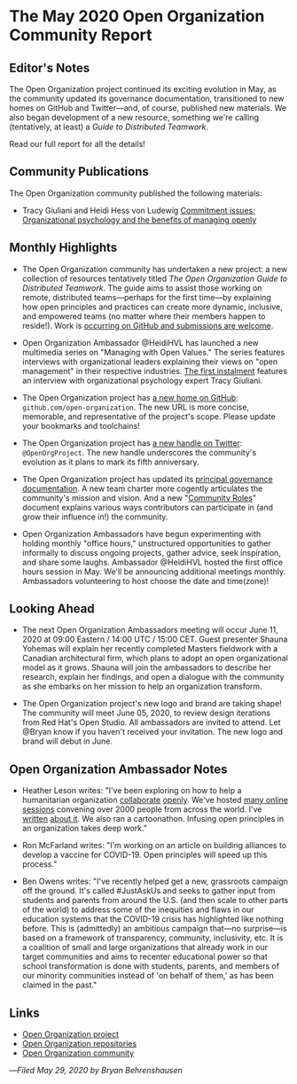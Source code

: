 # The May 2020 Open Organization Community Report

## Editor's Notes

The Open Organization project continued its exciting evolution in May, as the community updated its governance documentation, transitioned to new homes on GitHub and Twitter—and, of course, published new materials. We also began development of a new resource, something we're calling (tentatively, at least) a *Guide to Distributed Teamwork*.

Read our full report for all the details!

## Community Publications

The Open Organization community published the following materials:

- Tracy Giuliani and Heidi Hess von Ludewig [Commitment issues: Organizational psychology and the benefits of managing openly](https://opensource.com/open-organization/20/5/commitment-engagement-org-psychology)

## Monthly Highlights

- The Open Organization community has undertaken a new project: a new collection of resources tentatively titled *The Open Organization Guide to Distributed Teamwork*. The guide aims to assist those working on remote, distributed teams—perhaps for the first time—by explaining how open principles and practices can create more dynamic, inclusive, and empowered teams (no matter where their members happen to reside!). Work is [occurring on GitHub and submissions are welcome](https://github.com/open-organization/open-org-distributed-work-guide).

- Open Organization Ambassador @HeidiHVL has launched a new multimedia series on "Managing with Open Values." The series features interviews with organizational leaders explaining their views on "open management" in their respective industries. [The first instalment](https://opensource.com/open-organization/20/5/commitment-engagement-org-psychology) features an interview with organizational psychology expert Tracy Giuliani.

- The Open Organization project has [a new home on GitHub](https://github.com/open-organization): ``github.com/open-organization``. The new URL is more concise, memorable, and representative of the project's scope. Please update your bookmarks and toolchains!

- The Open Organization project has [a new handle on Twitter](https://twitter.com/openorgproject): ``@OpenOrgProject``. The new handle underscores the community's evolution as it plans to mark its fifth anniversary.

- The Open Organization project has updated its [principal governance documentation](https://github.com/open-organization/governance/wiki). A new team charter more cogently articulates the community's mission and vision. And a new "[Community Roles](https://github.com/open-organization/governance/wiki/Community-Roles)" document explains various ways contributors can participate in (and grow their influence in!) the community.

- Open Organization Ambassadors have begun experimenting with holding monthly "office hours," unstructured opportunities to gather informally to discuss ongoing projects, gather advice, seek inspiration, and share some laughs. Ambassador @HeidiHVL hosted the first office hours session in May. We'll be announcing additional meetings monthly. Ambassadors volunteering to host choose the date and time(zone)!

## Looking Ahead

- The next Open Organization Ambassadors meeting will occur June 11, 2020 at 09:00 Eastern / 14:00 UTC / 15:00 CET. Guest presenter Shauna Yohemas will explain her recently completed Masters fieldwork with a Canadian architectural firm, which plans to adopt an open organizational model as it grows. Shauna will join the ambassadors to describe her research, explain her findings, and open a dialogue with the community as she embarks on her mission to help an organization transform.

- The Open Organization project's new logo and brand are taking shape! The community will meet June 05, 2020, to review design iterations from Red Hat's Open Studio. All ambassadors are invited to attend. Let @Bryan know if you haven't received your invitation. The new logo and brand will debut in June.

## Open Organization Ambassador Notes

- Heather Leson writes: "I've been exploring on how to help a humanitarian organization [collaborate](https://future-rcrc.com/project/) [openly](https://future-rcrc.com/ourcovidstory/). We've hosted [many online sessions](https://future-rcrc.com/2020/05/19/what-weve-learned-at-the-solferino-academy-about-running-virtual-meetings/) convening over 2000 people from across the world. I've [written](https://www.linkedin.com/pulse/keep-hacking-smartly-heather-leson/) [about it](https://www.linkedin.com/pulse/experience-test-deliver-evolving-digital-events-heather-leson/?trackingId=kAon7RbtQi6rNuvdAz3pFA%3D%3D). We also ran a cartoonathon. Infusing open principles in an organization takes deep work."

- Ron McFarland writes: "I'm working on an article on building alliances to develop a vaccine for COVID-19. Open principles will speed up this process."

- Ben Owens writes: "I've recently helped get a new, grassroots campaign off the ground. It's called #JustAskUs and seeks to gather input from students and parents from around the U.S. (and then scale to other parts of the world) to address some of the inequities and flaws in our education systems that the COVID-19 crisis has highlighted like nothing before. This is (admittedly) an ambitious campaign that—no surprise—is based on a framework of transparency, community, inclusivity, etc. It is a coalition of small and large organizations that already work in our target communities and aims to recenter educational power so that school transformation is done with students, parents, and members of our minority communities instead of 'on behalf of them,' as has been claimed in the past."

## Links

- [Open Organization project](http://theopenorganization.org/)
- [Open Organization repositories](http://github.com/open-organization)
- [Open Organization community](http://theopenorganization.community)

—*Filed May 29, 2020 by Bryan Behrenshausen*
